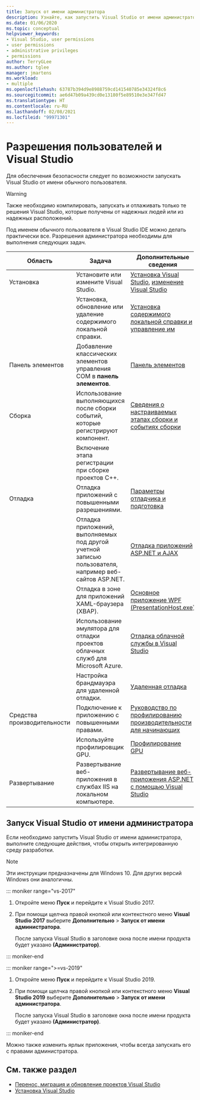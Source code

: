 ```yaml
---
title: Запуск от имени администратора
description: Узнайте, как запустить Visual Studio от имени администратора.
ms.date: 01/06/2020
ms.topic: conceptual
helpviewer_keywords:
- Visual Studio, user permissions
- user permissions
- administrative privileges
- permissions
author: TerryGLee
ms.author: tglee
manager: jmartens
ms.workload:
- multiple
ms.openlocfilehash: 63787b394d9e8988759cd141540785e34324f8c6
ms.sourcegitcommit: ae6d47b09a439cd0e13180f5e89510e3e347fd47
ms.translationtype: HT
ms.contentlocale: ru-RU
ms.lasthandoff: 02/08/2021
ms.locfileid: "99971301"
---
```

# <a name="user-permissions-and-visual-studio"></a>Разрешения пользователей и Visual Studio

Для обеспечения безопасности следует по возможности запускать Visual Studio от имени обычного пользователя.

> [!WARNING]
> Также необходимо компилировать, запускать и отлаживать только те решения Visual Studio, которые получены от надежных людей или из надежных расположений.

Под именем обычного пользователя в Visual Studio IDE можно делать практически все. Разрешения администратора необходимы для выполнения следующих задач.

|Область|Задача|Дополнительные сведения|
|----------|----------| - |
|Установка|Установите или измените Visual Studio.|[Установка Visual Studio](../install/install-visual-studio.md), [изменение Visual Studio](../install/modify-visual-studio.md)|
||Установка, обновление или удаление содержимого локальной справки.|[Установка содержимого локальной справки и управление им](../help-viewer/install-manage-local-content.md)|
|Панель элементов|Добавление классических элементов управления COM в **панель элементов**.|[Панель элементов](../ide/reference/toolbox.md)|
|Сборка|Использование выполняющихся после сборки событий, которые регистрируют компонент.|[Сведения о настраиваемых этапах сборки и событиях сборки](/cpp/build/understanding-custom-build-steps-and-build-events)|
||Включение этапа регистрации при сборке проектов С++.||
|Отладка|Отладка приложений с повышенными разрешениями.|[Параметры отладчика и подготовка](../debugger/debugger-settings-and-preparation.md)|
||Отладка приложений, выполняемых под другой учетной записью пользователя, например веб-сайтов ASP.NET.|[Отладка приложений ASP.NET и AJAX](../debugger/how-to-enable-debugging-for-aspnet-applications.md)|
||Отладка в зоне для приложений XAML-браузера (XBAP).|[Основное приложение WPF (PresentationHost.exe)](/dotnet/framework/wpf/app-development/wpf-host-presentationhost-exe)|
||Использование эмулятора для отладки проектов облачных служб для Microsoft Azure.|[Отладка облачной службы в Visual Studio](/azure/vs-azure-tools-debug-cloud-services-virtual-machines)|
||Настройка брандмауэра для удаленной отладки.|[Удаленная отладка](../debugger/remote-debugging.md)|
|Средства производительности|Подключение к приложению с повышенными правами.|[Руководство по профилированию производительности для начинающих](../profiling/beginners-guide-to-performance-profiling.md)|
||Используйте профилировщик GPU.|[Профилирование GPU](../profiling/gpu-usage.md)|
|Развертывание|Развертывание веб-приложения в службах IIS на локальном компьютере.|[Развертывание веб-приложения ASP.NET с помощью Visual Studio](/aspnet/web-forms/overview/older-versions-getting-started/deployment-to-a-hosting-provider/)|

## <a name="run-visual-studio-as-an-administrator"></a>Запуск Visual Studio от имени администратора

Если необходимо запустить Visual Studio от имени администратора, выполните следующие действия, чтобы открыть интегрированную среду разработки.

> [!NOTE]
> Эти инструкции предназначены для Windows 10. Для других версий Windows они аналогичны.

::: moniker range="vs-2017"

1. Откройте меню **Пуск** и перейдите к Visual Studio 2017.

1. При помощи щелчка правой кнопкой или контекстного меню **Visual Studio 2017** выберите **Дополнительно** > **Запуск от имени администратора**.

   После запуска Visual Studio в заголовке окна после имени продукта будет указано **(Администратор)**.

::: moniker-end

::: moniker range=">=vs-2019"

1. Откройте меню **Пуск** и перейдите к Visual Studio 2019.

1. При помощи щелчка правой кнопкой или контекстного меню **Visual Studio 2019** выберите **Дополнительно** > **Запуск от имени администратора**.

   После запуска Visual Studio в заголовке окна после имени продукта будет указано **(Администратор)**.

::: moniker-end

Можно также изменить ярлык приложения, чтобы всегда запускать его с правами администратора.

## <a name="see-also"></a>См. также раздел

- [Перенос, миграция и обновление проектов Visual Studio](../porting/port-migrate-and-upgrade-visual-studio-projects.md)
- [Установка Visual Studio](../install/install-visual-studio.md)
